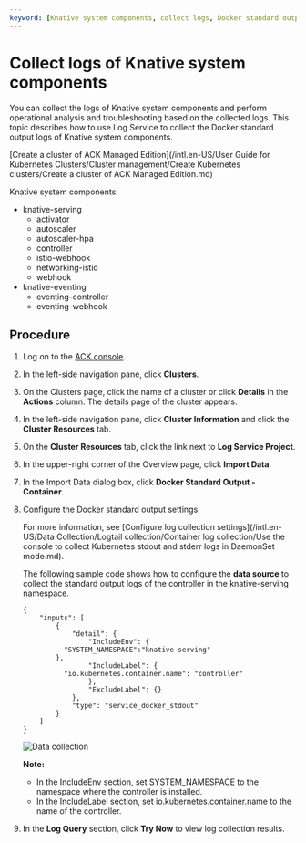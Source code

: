 ```yaml
---
keyword: [Knative system components, collect logs, Docker standard output]
---
```


# Collect logs of Knative system components

You can collect the logs of Knative system components and perform operational analysis and troubleshooting based on the collected logs. This topic describes how to use Log Service to collect the Docker standard output logs of Knative system components.

[Create a cluster of ACK Managed Edition](/intl.en-US/User Guide for Kubernetes Clusters/Cluster management/Create Kubernetes clusters/Create a cluster of ACK Managed Edition.md)

Knative system components:

-   knative-serving
    -   activator
    -   autoscaler
    -   autoscaler-hpa
    -   controller
    -   istio-webhook
    -   networking-istio
    -   webhook
-   knative-eventing
    -   eventing-controller
    -   eventing-webhook

## Procedure

1.  Log on to the [ACK console](https://cs.console.aliyun.com).

2.  In the left-side navigation pane, click **Clusters**.

3.  On the Clusters page, click the name of a cluster or click **Details** in the **Actions** column. The details page of the cluster appears.

4.  In the left-side navigation pane, click **Cluster Information** and click the **Cluster Resources** tab.

5.  On the **Cluster Resources** tab, click the link next to **Log Service Project**.

6.  In the upper-right corner of the Overview page, click **Import Data**.

7.  In the Import Data dialog box, click **Docker Standard Output - Container**.

8.  Configure the Docker standard output settings.

    For more information, see [Configure log collection settings](/intl.en-US/Data Collection/Logtail collection/Container log collection/Use the console to collect Kubernetes stdout and stderr logs in DaemonSet mode.md).

    The following sample code shows how to configure the **data source** to collect the standard output logs of the controller in the knative-serving namespace.

    ```
    {
        "inputs": [
            {
                "detail": {
                    "IncludeEnv": {
              "SYSTEM_NAMESPACE":"knative-serving"
            },
                    "IncludeLabel": {
              "io.kubernetes.container.name": "controller"
                    },
                    "ExcludeLabel": {}
                },
                "type": "service_docker_stdout"
            }
        ]
    }
    ```

    ![Data collection](https://static-aliyun-doc.oss-cn-hangzhou.aliyuncs.com/assets/img/en-US/0065359951/p127942.png)

    **Note:**

    -   In the IncludeEnv section, set SYSTEM\_NAMESPACE to the namespace where the controller is installed.
    -   In the IncludeLabel section, set io.kubernetes.container.name to the name of the controller.
9.  In the **Log Query** section, click **Try Now** to view log collection results.


